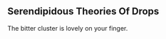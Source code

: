 Serendipidous Theories Of Drops
-------------------------------
The bitter cluster is lovely on your finger.  
